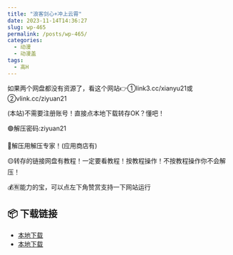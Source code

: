 ```yaml
---
title: "浪客剑心+冲上云霄"
date: 2023-11-14T14:36:27
slug: wp-465
permalink: /posts/wp-465/
categories:
  - 动漫
  - 动漫盖
tags:
  - 高H
---
```


如果两个网盘都没有资源了，看这个网站👉①link3.cc/xianyu21或②vlink.cc/ziyuan21

(本站)不需要注册账号！直接点本地下载转存OK？懂吧！

🟢解压密码:ziyuan21

🔵解压用解压专家！(应用商店有)

🟡转存的链接网盘有教程！一定要看教程！按教程操作！不按教程操作你不会解压！

💰🈶能力的宝，可以点左下角赞赏支持一下网站运行

## 📦 下载链接
- [本地下载](https://blziyuan21.com/pay-download/465?key=8bb3d778b0&down_id=0)
- [本地下载](https://blziyuan21.com/pay-download/465?key=8bb3d778b0&down_id=1)

